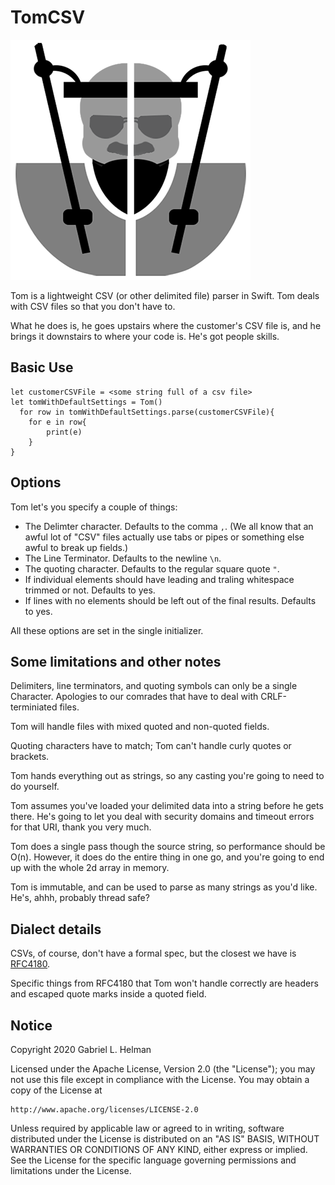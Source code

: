 # TomCSV

![Image of Tom](tom.png)

Tom is a lightweight CSV (or other delimited file) parser in Swift.  Tom deals with CSV files so that you don't have to.  

What he does is, he goes upstairs where the customer's CSV file is, and he brings it downstairs to where your code is.  He's got people skills.



## Basic Use

    let customerCSVFile = <some string full of a csv file>
    let tomWithDefaultSettings = Tom()
      for row in tomWithDefaultSettings.parse(customerCSVFile){
        for e in row{
            print(e)
        }
    }


## Options

Tom let's you specify a couple of things:

* The Delimter character.  Defaults to the comma `,`.  (We all know that an awful lot of "CSV" files actually use tabs or pipes or something else awful to break up fields.)
* The Line Terminator.  Defaults to the newline `\n`.
* The quoting character.  Defaults to the regular square quote `"`.
* If individual elements should have leading and traling whitespace trimmed or not.  Defaults to yes.
* If lines with no elements should be left out of the final results.  Defaults to yes.


All these options are set in the single initializer.


## Some limitations and other notes

Delimiters, line terminators, and quoting symbols can only be a single Character.  Apologies to our comrades that have to deal with CRLF-terminiated files.

Tom will handle files with mixed quoted and non-quoted fields.

Quoting characters have to match; Tom can't handle curly quotes or brackets.

Tom hands everything out as strings, so any casting you're going to need to do yourself.

Tom assumes you've loaded your delimited data into a string before he gets there.  He's going to let you deal with security domains and timeout errors for that URI, thank you very much.

Tom does a single pass though the source string, so performance should be O(n).  However, it does do the entire thing in one go, and you're going to end up with the whole 2d array in memory.

Tom is immutable, and can be used to parse as many strings as you'd like.  He's, ahhh, probably thread safe?

## Dialect details

CSVs, of course, don't have a formal spec, but the closest we have is [RFC4180](https://www.rfc-editor.org/rfc/rfc4180.txt).

Specific things from RFC4180 that Tom won't handle correctly are headers and escaped quote marks inside a quoted field.


## Notice

Copyright 2020 Gabriel L. Helman

Licensed under the Apache License, Version 2.0 (the "License");
you may not use this file except in compliance with the License.
You may obtain a copy of the License at

    http://www.apache.org/licenses/LICENSE-2.0

Unless required by applicable law or agreed to in writing, software
distributed under the License is distributed on an "AS IS" BASIS,
WITHOUT WARRANTIES OR CONDITIONS OF ANY KIND, either express or implied.
See the License for the specific language governing permissions and
limitations under the License.

